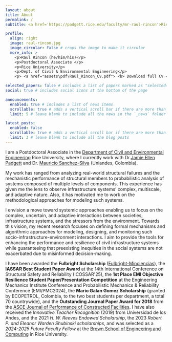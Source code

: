 ```yaml
---
layout: about
title: About
permalink: /
subtitle: <a href='https://padgett.rice.edu/faculty/mr-raul-rincon'>Rice University</a>

profile:
  align: right
  image: raul-rincon.jpg
  image_circular: False # crops the image to make it circular
  more_info: >
    <p>Raul Rincon (he/him/his)</p>
    <p>Postdoctoral Associate </p>
    <p>Rice University</p>
    <p>Dept. of Civil & Environmental Engineering</p>
    <p> <a href="assets\pdf\Raul_Rincon_CV.pdf"> <b> Download full CV </b></a> </p>

selected_papers: false # includes a list of papers marked as "selected={true}"
social: true # includes social icons at the bottom of the page

announcements:
  enabled: true # includes a list of news items
  scrollable: true # adds a vertical scroll bar if there are more than 3 news items
  limit: 5 # leave blank to include all the news in the `_news` folder

latest_posts:
  enabled: false
  scrollable: true # adds a vertical scroll bar if there are more than 3 new posts items
  limit: 3 # leave blank to include all the blog posts
---
```


I am a Postdoctoral Associate in the [Department of Civil and Environmental Engineering](https://profiles.rice.edu/student/raul-rincon-garcia)  Rice University, where I currently work with Dr.[Jamie Ellen Padgett](https://padgett.rice.edu/) and Dr. [Mauricio Sanchez-Silva](https://riskandreliability.uniandes.edu.co/miembros/profesor-mauricio-sanchez-silva/) (Uniandes, Colombia). 

My work has ranged from analyzing real-world structural failures and the mechanistic performance of structural members to probabilistic analysis of systems composed of multiple levels of components. This experience has given me the lens to observe infrastructure systems’ complex, multiscale, and adaptive nature. Also, it has motivated me to work on the methodological approaches for modeling such systems.

I envision a move toward systemic approaches enabling us to focus on the complex, uncertain, and adaptive interactions between societies, infrastructure systems, and the stressors from the environment.
Towards this vision, my recent research focuses on defining formal mechanisms and algorithmic approaches for modeling, designing, and monitoring such socio-infrastructure-environment interactions. 
 I aim to provide the tools for enhancing the performance and resilience of civil infrastructure systems while guaranteeing that preexisting inequities in the social systems are not exacerbated due to misinformed decision-making. 

I have been awarded the __Fulbright Scholarship__ ([Fulbright-Minciencias](https://fulbright.edu.co/en/fulbright-minciencias-awards/)), the __IASSAR Best Student Paper Award__ at the 14th International Conference on Structural Safety and Reliability (ICOSSAR'25), the __1st Place EMI Objective Resilience Student Paper/Presentation Competition__ at the Engineering Mechanics Institute Conference and Probabilistic Mechanics & Reliability Conference (EMI/PMC2024), the __Mario Galan Gomez Scholarship__ (granted by ECOPETROL, Colombia, to the two best students per department, a total 70 countrywide), and the __Outstanding Journal Paper Award for 2018__ from the [ASCE Journal of Performance of Constructed Facilities](https://ascelibrary.org/doi/full/10.1061/%28ASCE%29CF.1943-5509.0001480). I have also received the _Innovative Teacher Recognition_ (2019) from Universidad de los Andes, and the 2021 _H. W. Reeves Endowed Scholarship_, the 2023 _Robert P. and Eleanor Warden Shubinski scholarships_, and was selected as a _2024-2025 Future Faculty Fellow_ at the [Brown School of Engineering and Computing](https://engineering.rice.edu/news/rice-engineering-announces-fifth-future-faculty-fellows-cohort) in  Rice University.
